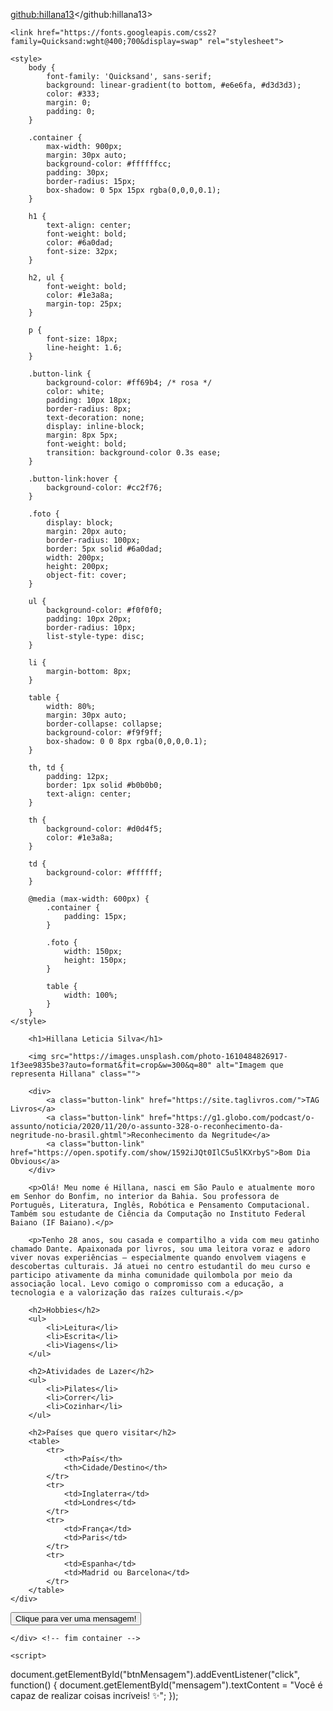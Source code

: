 <!DOCTYPE html>
<html lang="pt-br">
<head>
    <meta charset="UTF-8">
    <meta name="viewport" content="width=device-width, initial-scale=1.0">
    <title>Hillana Leticia Silva</title>

   <github:hillana13></github:hillana13>

    <link href="https://fonts.googleapis.com/css2?family=Quicksand:wght@400;700&display=swap" rel="stylesheet">


<p id="mensagem"></p>

    <style>
        body {
            font-family: 'Quicksand', sans-serif;
            background: linear-gradient(to bottom, #e6e6fa, #d3d3d3);
            color: #333;
            margin: 0;
            padding: 0;
        }

        .container {
            max-width: 900px;
            margin: 30px auto;
            background-color: #ffffffcc;
            padding: 30px;
            border-radius: 15px;
            box-shadow: 0 5px 15px rgba(0,0,0,0.1);
        }

        h1 {
            text-align: center;
            font-weight: bold;
            color: #6a0dad;
            font-size: 32px;
        }

        h2, ul {
            font-weight: bold;
            color: #1e3a8a;
            margin-top: 25px;
        }

        p {
            font-size: 18px;
            line-height: 1.6;
        }

        .button-link {
            background-color: #ff69b4; /* rosa */
            color: white;
            padding: 10px 18px;
            border-radius: 8px;
            text-decoration: none;
            display: inline-block;
            margin: 8px 5px;
            font-weight: bold;
            transition: background-color 0.3s ease;
        }

        .button-link:hover {
            background-color: #cc2f76;
        }

        .foto {
            display: block;
            margin: 20px auto;
            border-radius: 100px;
            border: 5px solid #6a0dad;
            width: 200px;
            height: 200px;
            object-fit: cover;
        }

        ul {
            background-color: #f0f0f0;
            padding: 10px 20px;
            border-radius: 10px;
            list-style-type: disc;
        }

        li {
            margin-bottom: 8px;
        }

        table {
            width: 80%;
            margin: 30px auto;
            border-collapse: collapse;
            background-color: #f9f9ff;
            box-shadow: 0 0 8px rgba(0,0,0,0.1);
        }

        th, td {
            padding: 12px;
            border: 1px solid #b0b0b0;
            text-align: center;
        }

        th {
            background-color: #d0d4f5;
            color: #1e3a8a;
        }

        td {
            background-color: #ffffff;
        }

        @media (max-width: 600px) {
            .container {
                padding: 15px;
            }

            .foto {
                width: 150px;
                height: 150px;
            }

            table {
                width: 100%;
            }
        }
    </style>
</head>

<body>
    <div class="container">

        <h1>Hillana Leticia Silva</h1>

        <img src="https://images.unsplash.com/photo-1610484826917-1f3ee9835be3?auto=format&fit=crop&w=300&q=80" alt="Imagem que representa Hillana" class="">

        <div>
            <a class="button-link" href="https://site.taglivros.com/">TAG Livros</a>
            <a class="button-link" href="https://g1.globo.com/podcast/o-assunto/noticia/2020/11/20/o-assunto-328-o-reconhecimento-da-negritude-no-brasil.ghtml">Reconhecimento da Negritude</a>
            <a class="button-link" href="https://open.spotify.com/show/1592iJQt0IlC5u5lKXrbyS">Bom Dia Obvious</a>
        </div>

        <p>Olá! Meu nome é Hillana, nasci em São Paulo e atualmente moro em Senhor do Bonfim, no interior da Bahia. Sou professora de Português, Literatura, Inglês, Robótica e Pensamento Computacional. Também sou estudante de Ciência da Computação no Instituto Federal Baiano (IF Baiano).</p>

        <p>Tenho 28 anos, sou casada e compartilho a vida com meu gatinho chamado Dante. Apaixonada por livros, sou uma leitora voraz e adoro viver novas experiências — especialmente quando envolvem viagens e descobertas culturais. Já atuei no centro estudantil do meu curso e participo ativamente da minha comunidade quilombola por meio da associação local. Levo comigo o compromisso com a educação, a tecnologia e a valorização das raízes culturais.</p>

        <h2>Hobbies</h2>
        <ul>
            <li>Leitura</li>
            <li>Escrita</li>
            <li>Viagens</li>
        </ul>

        <h2>Atividades de Lazer</h2>
        <ul>
            <li>Pilates</li>
            <li>Correr</li>
            <li>Cozinhar</li>
        </ul>

        <h2>Países que quero visitar</h2>
        <table>
            <tr>
                <th>País</th>
                <th>Cidade/Destino</th>
            </tr>
            <tr>
                <td>Inglaterra</td>
                <td>Londres</td>
            </tr>
            <tr>
                <td>França</td>
                <td>Paris</td>
            </tr>
            <tr>
                <td>Espanha</td>
                <td>Madrid ou Barcelona</td>
            </tr>
        </table>
    </div>
</body>
</html>
    <button id="btnMensagem" class="button-link">Clique para ver uma mensagem!</button>
        <p id="mensagem" style="text-align:center; font-weight:bold; color:#ff69b4; margin-top:10px;"></p>

    </div> <!-- fim container -->

    <script>
document.getElementById("btnMensagem").addEventListener("click", function() {
        document.getElementById("mensagem").textContent = "Você é capaz de realizar coisas incríveis! ✨";
      });
    </script>
